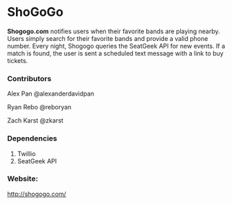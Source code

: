 **ShoGoGo**
=====================

**Shogogo.com** notifies users when their favorite bands are playing nearby. Users simply search
for their favorite bands and provide a valid phone number. Every night, Shogogo queries the
SeatGeek API for new events. If a match is found, the user is sent a scheduled text message
with a link to buy tickets.

### Contributors
Alex Pan
@alexanderdavidpan

Ryan Rebo
@reboryan

Zach Karst
@zkarst

### Dependencies 
1. Twillio
2. SeatGeek API

### Website:
http://shogogo.com/


